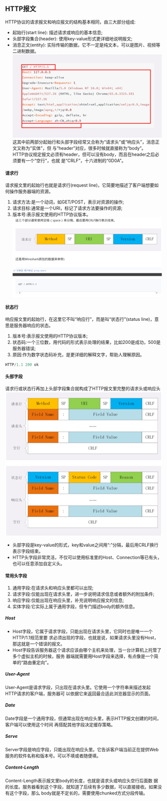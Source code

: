 ## HTTP报文
HTTP协议的请求报文和响应报文的结构基本相同，由三大部分组成:
+ 起始行(start line): 描述请求或响应的基本信息;
+ 头部字段集合(header): 使用key-value形式更详细地说明报文;
+ 消息正文(entity): 实际传输的数据，它不一定是纯文本，可以是图片、视频等二进制数据。 
![http报文](../../Images/http/http报文.png)
这其中前两部分起始行和头部字段经常又合称为“请求头”或“响应头”，消息正文又称为“实体”，但 与“header”对应，很多时候就直接称为“body”。  
HTTP协议规定报文必须有header，但可以没有body，而且在header之后必须要有一个“空行”，也就 是“CRLF”，十六进制的“0D0A”。

#### 请求行
请求报文里的起始行也就是请求行(request line)，它简要地描述了客户端想要如何操作服务器端的资源。
1. 请求方法:是一个动词，如GET/POST，表示对资源的操作; 
2. 请求目标:通常是一个URI，标记了请求方法要操作的资源; 
3. 版本号:表示报文使用的HTTP协议版本。
![requestLine](../../Images/http/requestLine.png)

#### 状态行
响应报文里的起始行，在这里它不叫“响应行”，而是叫“状态行”(status line)，意思是服务器响应的状态。
1. 版本号:表示报文使用的HTTP协议版本;
2. 状态码:一个三位数，用代码的形式表示处理的结果，比如200是成功，500是服务器错误; 
3. 原因:作为数字状态码补充，是更详细的解释文字，帮助人理解原因。
```js
HTTP/1.1 200 ok
```

#### 头部字段
请求行或状态行再加上头部字段集合就构成了HTTP报文里完整的请求头或响应头
![requestLine](../../Images/http/http头部字段.png)
+ 头部字段是key-value的形式，key和value之间用“:”分隔，最后用CRLF换行表示字段结束。
+ HTTP头字段非常灵活，不仅可以使用标准里的Host、Connection等已有头，也可以任意添加自定义头。

####  常用头字段
1. 通用字段:在请求头和响应头里都可以出现;
2. 请求字段:仅能出现在请求头里，进一步说明请求信息或者额外的附加条件;
3. 响应字段:仅能出现在响应头里，补充说明响应报文的信息;
4. 实体字段:它实际上属于通用字段，但专门描述body的额外信息。

##### Host
+ Host字段，它属于请求字段，只能出现在请求头里，它同时也是唯一一个HTTP/1.1规范里要 求必须出现的字段，也就是说，如果请求头里没有Host，那这就是一个错误的报文。
+ Host字段告诉服务器这个请求应该由哪个主机来处理，当一台计算机上托管了多个虚拟主机的时候，服务 器端就需要用Host字段来选择，有点像是一个简单的“路由重定向”。

##### User-Agent
User-Agent是请求字段，只出现在请求头里。它使用一个字符串来描述发起HTTP请求的客户端，服务器可 以依据它来返回最合适此浏览器显示的页面。

##### Date
Date字段是一个通用字段，但通常出现在响应头里，表示HTTP报文创建的时间，客户端可以使用这个时间 再搭配其他字段决定缓存策略。

##### Serve
Server字段是响应字段，只能出现在响应头里。它告诉客户端当前正在提供Web服务的软件名称和版本号。可以不填或者随便填。

##### Content-Length
Content-Length表示报文里body的长度，也就是请求头或响应头空行后面数 据的长度。服务器看到这个字段，就知道了后续有多少数据，可以直接接收。如果没有这个字段，那么 body就是不定长的，需要使用chunked方式分段传输。

